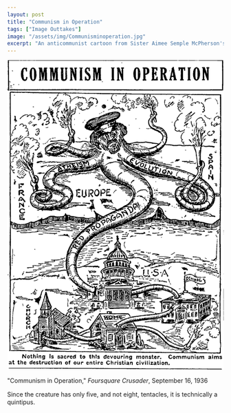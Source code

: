 ```yaml
---
layout: post
title: "Communism in Operation"
tags: ["Image Outtakes"]
image: "/assets/img/Communisminoperation.jpg"
excerpt: "An anticommunist cartoon from Sister Aimee Semple McPherson's Church of the Foursquare Gospel"
---
```


![Communism in Operation](/assets/img/Communisminoperation.jpg)

"Communism in Operation," *Foursquare  Crusader*,  September  16,  1936

Since the creature has only ﬁve, and not eight, tentacles, it is technically a quintipus.
